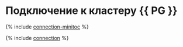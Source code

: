 # Подключение к кластеру {{ PG }}

{% include [connection-minitoc](../../_qa/managed-postgresql/minitoc/connection.md) %}

{% include [connection](../../_qa/managed-postgresql/connection.md) %}
